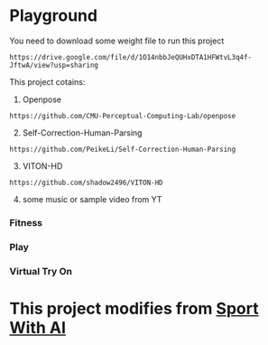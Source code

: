 # Playground
You need to download some weight file to run this project
```
https://drive.google.com/file/d/1O14nbbJeQUHxDTA1HFWtvL3q4f-JftwA/view?usp=sharing
```
This project cotains:
1) Openpose 
```
https://github.com/CMU-Perceptual-Computing-Lab/openpose
```
2) Self-Correction-Human-Parsing
```
https://github.com/PeikeLi/Self-Correction-Human-Parsing
```
3) VITON-HD
```
https://github.com/shadow2496/VITON-HD
```
4) some music or sample video from YT

### Fitness
### Play
### Virtual Try On


# This project modifies from [Sport With AI](https://github.com/Furkan-Gulsen/Sport-With-AI)
